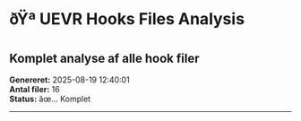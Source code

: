 ﻿# ðŸª UEVR Hooks Files Analysis
## Komplet analyse af alle hook filer

**Genereret:** 2025-08-19 12:40:01  
**Antal filer:** 16  
**Status:** âœ… Komplet

---

